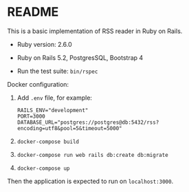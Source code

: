 # README

This is a basic implementation of RSS reader in Ruby on Rails.

* Ruby version: 2.6.0

* Ruby on Rails 5.2, PostgresSQL, Bootstrap 4

* Run the test suite: `bin/rspec`

 Docker configuration:
  1. Add `.env` file, for example:

         RAILS_ENV="development"
         PORT=3000
         DATABASE_URL="postgres://postgres@db:5432/rss?encoding=utf8&pool=5&timeout=5000"

  2. `docker-compose build`
  3. `docker-compose run web rails db:create db:migrate`
  4. `docker-compose up`

  Then the application is expected to run on `localhost:3000`.
